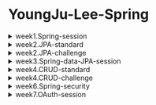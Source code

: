 # YoungJu-Lee-Spring

<details>
<summary>week1.Spring-session</summary>
<div markdown="1">

  ![스크린샷 2024-09-07 162709](https://github.com/user-attachments/assets/c4c08ba2-5c4e-4ec7-9eb7-6aa10183fa55)
  
</div>
</details>

<details>
<summary>week2.JPA-standard</summary>
<div markdown="1">

  ![스크린샷 2024-09-15 162049](https://github.com/user-attachments/assets/5a4c23ba-2197-4bb6-8e34-25e169a7b152)

</div>
</details>

<details>
<summary>week2.JPA-challenge</summary>
<div markdown="1">
 
 ### Member Test

  ![스크린샷 2024-09-15 175143](https://github.com/user-attachments/assets/1e41e414-0290-46dd-8472-0e03f11fecb5)

<br>

 ### Song Test
 
 ![스크린샷 2024-09-15 234703](https://github.com/user-attachments/assets/43b5ad0c-9570-4345-91af-d601b4d87fe3)

 <br>

 ### PlayList Test

 ![스크린샷 2024-09-15 230558](https://github.com/user-attachments/assets/a78a5978-84f3-446c-8c04-3bb14f13fd73)

<br>

### PlayListSong Test

![스크린샷 2024-09-15 230546](https://github.com/user-attachments/assets/470d4e9d-5b70-4f6f-9379-c5fffb8e3196)

</div>
</details>

<details>
<summary>week3.Spring-data-JPA-session</summary>
<div markdown="1">

### Paging Test

![스크린샷 2024-09-28 11722](https://github.com/user-attachments/assets/93ad4c86-721e-472c-acad-dc3acb1dd828)


![스크린샷 2024-09-28 19112](https://github.com/user-attachments/assets/8c8c5d9b-aeae-4c26-87c3-38f46922a10a)

### findByAgeGreaterThanEqualOrderByUsernameAsc


![스크린샷 2024-09-28 22340](https://github.com/user-attachments/assets/12f2914c-0138-4423-a42a-5324c4562311)


### findByUsernameStartsWith 

![스크린샷 2024-09-28 22172](https://github.com/user-attachments/assets/71065de2-8a57-492e-99c8-8649318f54ed)

</div>
</details>


<details>
<summary>week4.CRUD-standard</summary>
<div markdown="1">

### Update 

![스크린샷 2024-10-06 141326](https://github.com/user-attachments/assets/589d6519-c164-46a9-ad84-517ba9a98cc2)


### Delete

![스크린샷 2024-10-06 150145](https://github.com/user-attachments/assets/b479c623-1553-4c12-9d4c-476e84f2de33)


</div>
</details>

<details>
<summary>week4.CRUD-challenge</summary>
<div markdown="1">

### Comment Create
![스크린샷 2024-10-06 194427](https://github.com/user-attachments/assets/5ed90494-2fd6-4774-80ba-5a6f0402afd9)

### Comment Read

![스크린샷 2024-10-06 19403](https://github.com/user-attachments/assets/176419e6-8ab2-4c6c-93c9-54e9e16474c2)


### Comment Update

![스크린샷 2024-10-06 19542](https://github.com/user-attachments/assets/cf670121-c8c7-4173-9933-5d74035ec7fb)



### Comment Delete

![스크린샷 2024-10-06 19467](https://github.com/user-attachments/assets/424b85db-cc82-4fdf-81d3-3c131c49663a)

</div>
</details>

<details>
<summary>week6.Spring-security</summary>
<div markdown="1">
  
### Join & Login
  
![스크린샷 2024-11-04 003645](https://github.com/user-attachments/assets/068f7615-54a1-4036-843a-d544e0b38fb9)

![스크린샷 2024-11-04 00355](https://github.com/user-attachments/assets/259865ec-5faf-41bd-8c23-085a790ed12c)
=======
<summary>week4.CRUD-standard</summary>
<div markdown="1">

### Update 

![스크린샷 2024-10-06 141326](https://github.com/user-attachments/assets/589d6519-c164-46a9-ad84-517ba9a98cc2)


### Delete

![스크린샷 2024-10-06 150145](https://github.com/user-attachments/assets/b479c623-1553-4c12-9d4c-476e84f2de33)


</div>
</details>

<details>
<summary>week7.OAuth-session</summary>
<div markdown="1">

![스크린샷 2024-11-10 25038](https://github.com/user-attachments/assets/a68e972d-b037-4cbc-ad62-a084052c3cd1)

![스크린샷 2024-11-10 22515](https://github.com/user-attachments/assets/53b0a604-b4eb-45f1-bf38-e7948d1f07e7)

![스크린샷 2024-11-10 25133](https://github.com/user-attachments/assets/c2ab3784-b228-45cd-81fb-716030857aaa)

</div>
</details>
